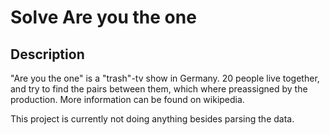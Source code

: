 # Solve Are you the one
## Description
"Are you the one" is a "trash"-tv show in Germany. 20 people live together, and try to find the pairs between them, which where preassigned by the production. More information can be found on wikipedia.

This project is currently not doing anything besides parsing the data.
